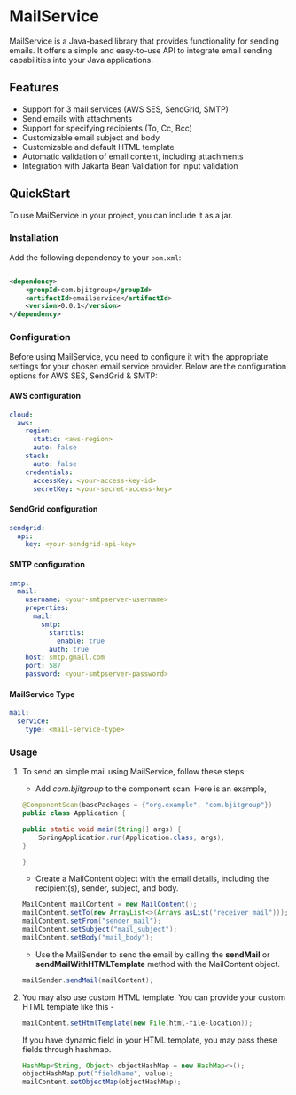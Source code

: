 # MailService

MailService is a Java-based library that provides functionality for sending emails. It offers a simple and easy-to-use API to integrate email sending capabilities into your Java applications.

## Features

- Support for 3 mail services (AWS SES, SendGrid, SMTP)
- Send emails with attachments
- Support for specifying recipients (To, Cc, Bcc)
- Customizable email subject and body
- Customizable and default HTML template
- Automatic validation of email content, including attachments
- Integration with Jakarta Bean Validation for input validation

## QuickStart

To use MailService in your project, you can include it as a jar.

### Installation

Add the following dependency to your `pom.xml`:


```xml

<dependency>
    <groupId>com.bjitgroup</groupId>
    <artifactId>emailservice</artifactId>
    <version>0.0.1</version>
</dependency>

```

### Configuration
Before using MailService, you need to configure it with the appropriate settings for your chosen email service provider. Below are the configuration options for AWS SES, SendGrid & SMTP:

#### AWS configuration

```yml
cloud:
  aws:
    region:
      static: <aws-region>
      auto: false
    stack:
      auto: false
    credentials:
      accessKey: <your-access-key-id>
      secretKey: <your-secret-access-key>
```

#### SendGrid configuration

```yml
sendgrid:
  api:
    key: <your-sendgrid-api-key>
```

#### SMTP configuration

```yml
smtp:
  mail:
    username: <your-smtpserver-username>
    properties:
      mail:
        smtp:
          starttls:
            enable: true
          auth: true
    host: smtp.gmail.com
    port: 587
    password: <your-smtpserver-password>
```

#### MailService Type

```yml
mail:
  service:
    type: <mail-service-type>
```

### Usage
1. To send an simple mail using MailService, follow these steps:
   - Add _com.bjitgroup_ to the component scan. Here is an example,
    ```java
    @ComponentScan(basePackages = {"org.example", "com.bjitgroup"})
    public class Application {

    public static void main(String[] args) {
        SpringApplication.run(Application.class, args);
    }

    }
    ```

   - Create a MailContent object with the email details, including the recipient(s), sender, subject, and body.

    ```java
    MailContent mailContent = new MailContent();
    mailContent.setTo(new ArrayList<>(Arrays.asList("receiver_mail")));
    mailContent.setFrom("sender_mail");
    mailContent.setSubject("mail_subject");
    mailContent.setBody("mail_body");
    ```
   - Use the MailSender to send the email by calling the **sendMail** or **sendMailWithHTMLTemplate** method with the MailContent object.

    ```java
    mailSender.sendMail(mailContent);
    ```
2. You may also use custom HTML template. You can provide your custom HTML template like this -
    ```java
    mailContent.setHtmlTemplate(new File(html-file-location));
    ```
    If you have dynamic field in your HTML template, you may pass these fields through hashmap.
    ```java
    HashMap<String, Object> objectHashMap = new HashMap<>();
    objectHashMap.put("fieldName", value);
    mailContent.setObjectMap(objectHashMap);
    ```


